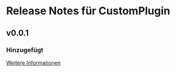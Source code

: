 # Release Notes für CustomPlugin

## v0.0.1

### Hinzugefügt
[Weitere Informationen](https://developers.plentymarkets.com/marketplace/plugin-requirements#marketplace-changelog)